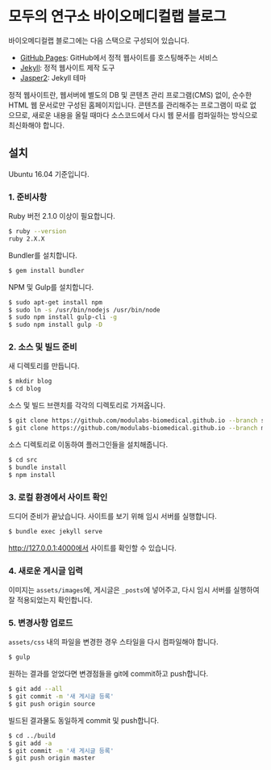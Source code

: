# 모두의 연구소 바이오메디컬랩 블로그

바이오메디컬랩 블로그에는 다음 스택으로 구성되어 있습니다.

- [GitHub Pages](https://pages.github.com/): GitHub에서 정적 웹사이트를
    호스팅해주는 서비스
- [Jekyll](https://jekyllrb.com/): 정적 웹사이트 제작 도구
- [Jasper2](https://github.com/jekyller/jasper2): Jekyll 테마

정적 웹사이트란, 웹서버에 별도의 DB 및 콘텐츠 관리 프로그램(CMS) 없이,
순수한 HTML 웹 문서로만 구성된 홈페이지입니다. 콘텐츠를 관리해주는 프로그램이
따로 없으므로, 새로운 내용을 올릴 때마다 소스코드에서 다시 웹 문서를 컴파일하는
방식으로 최신화해야 합니다.

## 설치

Ubuntu 16.04 기준입니다.

### 1. 준비사항

Ruby 버전 2.1.0 이상이 필요합니다.

~~~bash
$ ruby --version
ruby 2.X.X
~~~

Bundler를 설치합니다.

~~~bash
$ gem install bundler
~~~

NPM 및 Gulp를 설치합니다.

~~~bash
$ sudo apt-get install npm
$ sudo ln -s /usr/bin/nodejs /usr/bin/node
$ sudo npm install gulp-cli -g
$ sudo npm install gulp -D
~~~

### 2. 소스 및 빌드 준비

새 디렉토리를 만듭니다.

~~~bash
$ mkdir blog
$ cd blog
~~~

소스 및 빌드 브랜치를 각각의 디렉토리로 가져옵니다.

~~~bash
$ git clone https://github.com/modulabs-biomedical.github.io --branch source src
$ git clone https://github.com/modulabs-biomedical.github.io --branch master build
~~~

소스 디렉토리로 이동하여 플러그인들을 설치해줍니다.

~~~bash
$ cd src
$ bundle install
$ npm install
~~~

### 3. 로컬 환경에서 사이트 확인

드디어 준비가 끝났습니다. 사이트를 보기 위해 임시 서버를 실행합니다.

~~~bash
$ bundle exec jekyll serve
~~~

http://127.0.0.1:4000에서 사이트를 확인할 수 있습니다.

### 4. 새로운 게시글 입력

이미지는 `assets/images`에, 게시글은 `_posts`에 넣어주고, 다시 임시 서버를
실행하여 잘 적용되었는지 확인합니다.

### 5. 변경사항 업로드

`assets/css` 내의 파일을 변경한 경우 스타일을 다시 컴파일해야 합니다.

~~~bash
$ gulp
~~~

원하는 결과를 얻었다면 변경점들을 git에 commit하고 push합니다.

~~~bash
$ git add --all
$ git commit -m '새 게시글 등록'
$ git push origin source
~~~

빌드된 결과물도 동일하게 commit 및 push합니다.

~~~bash
$ cd ../build
$ git add -a
$ git commit -m '새 게시글 등록'
$ git push origin master
~~~
